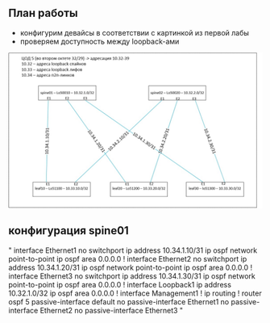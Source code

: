 ## План работы
- конфигурим девайсы в соответствии с картинкой из первой лабы
- проверяем доступность между loopback-ами


<p align="center">
 <img src="LAB1.jpg" alt="qr"/>
</p>

## конфигурация spine01
"
interface Ethernet1
   no switchport
   ip address 10.34.1.10/31
   ip ospf network point-to-point
   ip ospf area 0.0.0.0
!
interface Ethernet2
   no switchport
   ip address 10.34.1.20/31
   ip ospf network point-to-point
   ip ospf area 0.0.0.0
!
interface Ethernet3
   no switchport
   ip address 10.34.1.30/31
   ip ospf network point-to-point
   ip ospf area 0.0.0.0
!
interface Loopback1
   ip address 10.32.1.0/32
   ip ospf area 0.0.0.0
!
interface Management1
!
ip routing
!
router ospf 5
   passive-interface default
   no passive-interface Ethernet1
   no passive-interface Ethernet2
   no passive-interface Ethernet3
"

   
